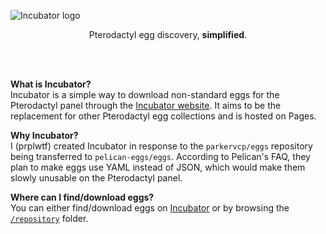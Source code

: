 ![Incubator logo](https://github.com/prplwtf/Incubator/assets/103201875/1a1d5b51-668a-432a-b68d-89ac314d87e2)
<p align="center">Pterodactyl egg discovery, <b>simplified</b>.</p><br><br>


**What is Incubator?**\
Incubator is a simple way to download non-standard eggs for the Pterodactyl panel through the [Incubator website](https://incubator.prpl.wtf).
It aims to be the replacement for other Pterodactyl egg collections and is hosted on Pages.

**Why Incubator?**\
I (prplwtf) created Incubator in response to the `parkervcp/eggs` repository being transferred to `pelican-eggs/eggs`.
According to Pelican's FAQ, they plan to make eggs use YAML instead of JSON, which would make them slowly unusable on the Pterodactyl panel.

**Where can I find/download eggs?**\
You can either find/download eggs on [Incubator](https://incubator.prpl.wtf) or by browsing the [`/repository`](/repository) folder.
